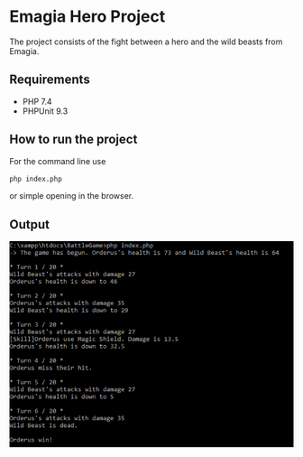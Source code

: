 # Emagia Hero Project

The project consists of the fight between a hero and the wild beasts from Emagia.
## Requirements

- PHP 7.4
- PHPUnit 9.3

## How to run the project
For the command line use
```bash
php index.php
```
or simple opening in the browser.

## Output
![Screenshot](https://raw.githubusercontent.com/eugen996/BattleGame/master/images/Screenshot_1.png)
